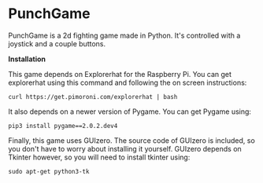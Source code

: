 # PunchGame
PunchGame is a 2d fighting game made in Python. It's controlled with a joystick and a couple buttons.

**Installation**

This game depends on Explorerhat for the Raspberry Pi. You can get explorerhat using this command and following the on screen instructions: 

`curl https://get.pimoroni.com/explorerhat | bash`

It also depends on a newer version of Pygame. You can get Pygame using:

`pip3 install pygame==2.0.2.dev4`

Finally, this game uses GUIzero. The source code of GUIzero is included, so you don't have to worry about installing it yourself. GUIzero depends on Tkinter however, so you will need to install tkinter using:

`sudo apt-get python3-tk`

